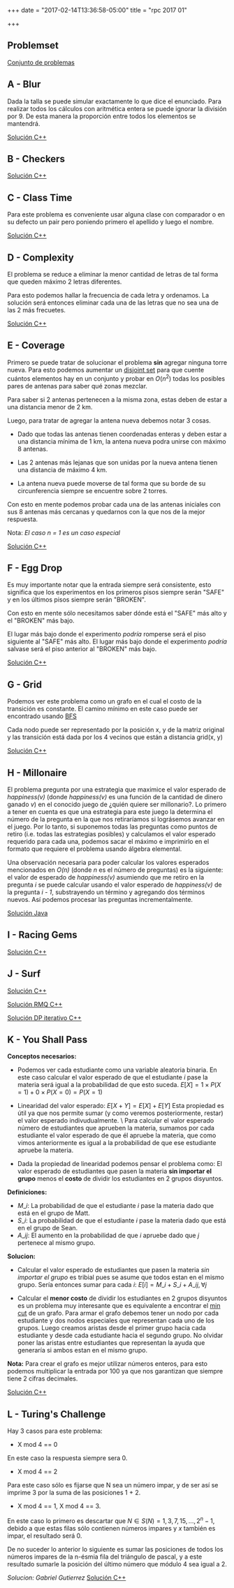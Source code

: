 +++
date = "2017-02-14T13:36:58-05:00"
title = "rpc 2017 01"

+++

## Problemset

[Conjunto de problemas](https://github.com/pin3da/Programming-contest/blob/master/solved/Others/RPC-2017-01/problems.pdf)

## A - Blur

Dada la talla se puede simular exactamente lo que dice el enunciado.
Para realizar todos los cálculos con aritmética entera se puede
ignorar la división por 9. De esta manera la proporción entre todos
los elementos se mantendrá.

[Solución C++](https://github.com/pin3da/Programming-contest/blob/master/solved/Others/RPC-2017-01/A.cc)

## B - Checkers
[Solución C++](https://github.com/Yefri97/Competitive-Programming/blob/master/RPC/2017/01st%20Contest/B.cc)

## C - Class Time

Para este problema es conveniente usar alguna clase con comparador o en su defecto
un pair pero poniendo primero el apellido y luego el nombre.

[Solución C++](https://github.com/pin3da/Programming-contest/blob/master/solved/Others/RPC-2017-01/C.cc)

## D - Complexity

El problema se reduce a eliminar la menor cantidad de letras de tal forma que
queden máximo 2 letras diferentes.

Para esto podemos hallar la frecuencia de cada letra y ordenamos. La solución
será entonces eliminar cada una de las letras que no sea una de las 2 más frecuetes.

[Solución C++](https://github.com/pin3da/Programming-contest/blob/master/solved/Others/RPC-2017-01/D.cc)

## E - Coverage

Primero se puede tratar de solucionar el problema **sin** agregar ninguna torre nueva. Para esto
podemos aumentar un [disjoint set](https://en.wikipedia.org/wiki/Disjoint-set_data_structure) para que cuente
cuántos elementos hay en un conjunto y probar en $O(n ^ 2)$ todas los posibles pares de antenas para
saber qué zonas mezclar.

Para saber si 2 antenas pertenecen a la misma zona, estas deben de estar a una distancia menor de 2 km.

Luego, para tratar de agregar la antena nueva debemos notar 3 cosas.

- Dado que todas las antenas tienen coordenadas enteras y deben estar a una distancia mínima de 1 km,
la antena nueva podra unirse con máximo 8 antenas.

- Las 2 antenas más lejanas que son unidas por la nueva antena tienen una distancia de máximo 4 km.

- La antena nueva puede moverse de tal forma que su borde de su circunferencia siempre se encuentre
sobre 2 torres.

Con esto en mente podemos probar cada una de las antenas iniciales con sus 8 antenas más cercanas
y quedarnos con la que nos de la mejor respuesta.

Nota: *El caso n = 1 es un caso especial*

[Solución C++](https://github.com/pin3da/Programming-contest/blob/master/solved/Others/RPC-2017-01/E.cc)

## F - Egg Drop

Es muy importante notar que la entrada siempre será consistente, esto significa que los experimentos
en los primeros pisos siempre serán "SAFE" y en los últimos pisos siempre serán "BROKEN".

Con esto en mente sólo necesitamos saber dónde está el "SAFE" más alto y el "BROKEN" más bajo.

El lugar más bajo donde el experimento *podría* romperse será el piso siguiente al "SAFE" más alto.
El lugar más bajo donde el experimento *podría* salvase será el piso anterior al "BROKEN" más bajo.

[Solución C++](https://github.com/pin3da/Programming-contest/blob/master/solved/Others/RPC-2017-01/F.cc)

## G - Grid

Podemos ver este problema como un grafo en el cual el costo de la transición es constante. El camino
mínimo en este caso puede ser encontrado usando [BFS](https://en.wikipedia.org/wiki/Breadth-first_search)

Cada nodo puede ser representado por la posición x, y de la matriz original y las transición está dada
por los 4 vecinos que están a distancia grid(x, y)

[Solución C++](https://github.com/pin3da/Programming-contest/blob/master/solved/Others/RPC-2017-01/G.cc)

## H - Millonaire

El problema pregunta por una estrategia que maximice el valor esperado de *happiness(v)* (donde *happiness(v)* es una función de la cantidad de dinero ganado *v*) en el conocido juego de ¿quién quiere ser millonario?. Lo primero a tener en cuenta es que una estrategia para este juego la determina el número de la pregunta en la que nos retiraríamos si lográsemos avanzar en el juego. Por lo tanto, si suponemos todas las preguntas como puntos de retiro (i.e. todas las estrategias posibles) y calculamos el valor esperado requerido para cada una, podemos sacar el máximo e imprimirlo en el formato que requiere el problema usando álgebra elemental.

Una observación necesaria para poder calcular los valores esperados mencionados en *O(n)* (donde *n* es el número de preguntas) es la siguiente: el valor de esperado de *happiness(v)* asumiendo que me retiro en la pregunta *i* se puede calcular usando el valor esperado de *happiness(v)* de la pregunta *i - 1*, substrayendo un término y agregando dos términos nuevos. Así podemos procesar las preguntas incrementalmente.

[Solución Java](https://github.com/madxmad/utp-deprecared/blob/master/RPC-2017-01/millionaire.java)

## I - Racing Gems
[Solución C++](https://github.com/madxmad/utp-deprecared/blob/master/RPC-2017-01/I.cpp)

## J - Surf
[Solución C++](https://github.com/madxmad/utp-deprecared/blob/master/RPC-2017-01/J.cpp)

[Solución RMQ C++](https://github.com/pin3da/Programming-contest/blob/master/solved/Others/RPC-2017-01/J.cc)

[Solución DP iterativo C++](https://github.com/Yefri97/Competitive-Programming/blob/master/RPC/2017/01st%20Contest/J.cc)

## K - You Shall Pass


**Conceptos necesarios:**

- Podemos ver cada estudiante como una variable aleatoria binaria. En este caso calcular el valor
esperado de que el estudiante $i$ pase la materia será igual a la probabilidad de que esto suceda.
$E[X] = 1 \times P(X=1) + 0 \times P(X=0) = P(X=1)$

- Linearidad del valor esperado:
$E[X + Y] = E[X] + E[Y]$
Esta propiedad es útil ya que nos permite sumar (y como veremos posteriormente, restar)
el valor esperado indivudualmente. \\
Para calcular el valor esperado número de estudiantes que aprueben la materia,
sumamos por cada estudiante el valor esperado de que él apruebe la materia, que como
vimos anteriormente es igual a la probabilidad de que ese estudiante apruebe la materia.

- Dada la propiedad de linearidad podemos pensar el problema como:
El valor esperado de estudiantes que pasen la materia **sin importar el grupo** menos
el **costo** de dividir los estudiantes en 2 grupos disyuntos.


**Definiciones:**

- $M\_i$: La probabilidad de que el estudiante $i$ pase la materia dado que está en el grupo de Matt.
- $S\_i$: La probabilidad de que el estudiante $i$ pase la materia dado que está en el grupo de Sean.
- $A\_{ij}$: El aumento en la probabilidad de que $i$ apruebe dado que $j$ pertenece al mismo grupo.

**Solucion:**

- Calcular el valor esperado de estudiantes que pasen la materia *sin importar el grupo*
es tribial pues se asume que todos estan en el mismo grupo. Sería entonces sumar para cada $i$:
$E[i] = M\_i + S\_i + A\_{ij}, \forall j$

- Calcular el **menor costo** de dividir los estudiantes en 2 grupos disyuntos es un problema
muy interesante que es equivalente a encontrar el [min cut](https://en.wikipedia.org/wiki/Minimum_cut)
de un grafo. Para armar el grafo debemos tener un nodo por cada estudiante y dos nodos especiales
que representan cada uno de los grupos. Luego creamos aristas desde el primer grupo hacia cada
estudiante y desde cada estudiante hacia el segundo grupo. No olvidar poner las aristas entre
estudiantes que representan la ayuda que generaría si ambos estan en el mismo grupo.

**Nota:** Para crear el grafo es mejor utilizar números enteros, para esto podemos
multiplicar la entrada por 100 ya que nos garantizan que siempre tiene 2 cifras decimales.

[Solución C++](https://github.com/pin3da/Programming-contest/blob/master/solved/Others/RPC-2017-01/K.cc)

## L - Turing's Challenge

Hay 3 casos para este problema:

- X mod 4 == 0

En este caso la respuesta siempre sera 0.

- X mod 4 == 2

Para este caso sólo es fijarse que N sea un número impar, y de ser así se imprime 3 por la suma
de las posiciones 1 + 2.

- X mod 4 == 1, X mod 4 == 3.

En este caso lo primero es descartar que $N \in S(N) = {1, 3, 7, 15, ..., 2^{n} - 1}$, debido
a que estas filas sólo contienen números impares y $x$ también es impar, el resultado será 0.

De no suceder lo anterior lo siguiente es sumar las posiciones de todos los números impares
de la n-ésmia fila del triángulo de pascal, y a este resultado sumarle la posición del
último número que módulo 4 sea igual a 2.

*Solucion: Gabriel Gutierrez*
[Solución C++](https://github.com/pin3da/Programming-contest/blob/master/solved/Others/RPC-2017-01/L.cc)
